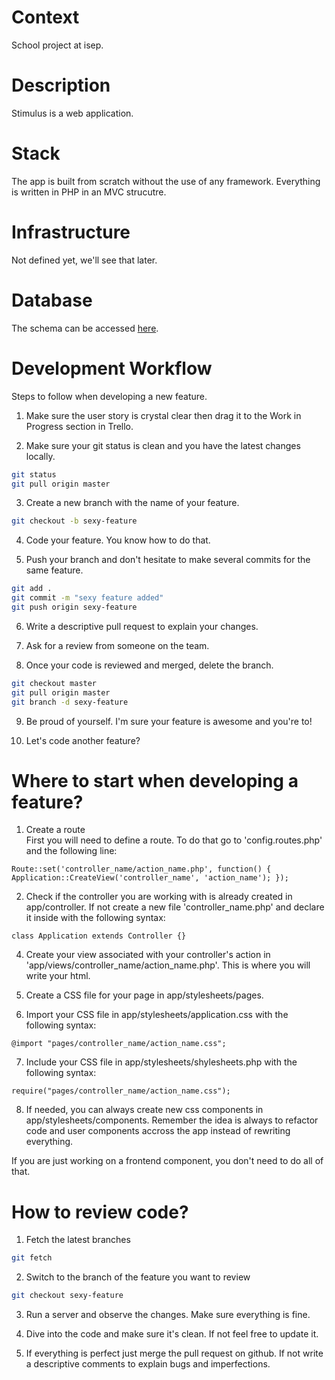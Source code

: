 # Context
School project at isep.

# Description
Stimulus is a web application.

# Stack
The app is built from scratch without the use of any framework. Everything is written in PHP in an MVC strucutre.

# Infrastructure
Not defined yet, we'll see that later.

# Database
The schema can be accessed [here](https://dbdiagram.io/d/5e58d239a902a329289b2fa3).

# Development Workflow
Steps to follow when developing a new feature.
1. Make sure the user story is crystal clear then drag it to the Work in Progress section in Trello.</br>

2. Make sure your git status is clean and you have the latest changes locally.
```bash 
git status
git pull origin master
``` 

3. Create a new branch with the name of your feature.
```bash 
git checkout -b sexy-feature
```

4. Code your feature. You know how to do that.

5. Push your branch and don't hesitate to make several commits for the same feature. 
```bash
git add .
git commit -m "sexy feature added"
git push origin sexy-feature
```

6. Write a descriptive pull request to explain your changes.

7. Ask for a review from someone on the team.

8. Once your code is reviewed and merged, delete the branch.
```bash
git checkout master
git pull origin master
git branch -d sexy-feature
```

9. Be proud of yourself. I'm sure your feature is awesome and you're to! 

10. Let's code another feature? 

# Where to start when developing a feature?
1. Create a route </br>
First you will need to define a route. To do that go to 'config.routes.php' and the following line:
```
Route::set('controller_name/action_name.php', function() { Application::CreateView('controller_name', 'action_name'); });
```

2. Check if the controller you are working with is already created in app/controller. If not create a new file 'controller_name.php' and declare it inside with the following syntax:
```
class Application extends Controller {}
```

4. Create your view associated with your controller's action in 'app/views/controller_name/action_name.php'. This is where you will write your html.

5. Create a CSS file for your page in app/stylesheets/pages. 

6. Import your CSS file in app/stylesheets/application.css with the following syntax:
```
@import "pages/controller_name/action_name.css";
```

7. Include your CSS file in app/stylesheets/shylesheets.php with the following syntax:
```
require("pages/controller_name/action_name.css");
```

8. If needed, you can always create new css components in app/stylesheets/components. Remember the idea is always to refactor code and user components accross the app instead of rewriting everything. 

If you are just working on a frontend component, you don't need to do all of that.

# How to review code?
1. Fetch the latest branches 
```bash 
git fetch
```
2. Switch to the branch of the feature you want to review
```bash 
git checkout sexy-feature
```
3. Run a server and observe the changes. Make sure everything is fine.

4. Dive into the code and make sure it's clean. If not feel free to update it.

5. If everything is perfect just merge the pull request on github. If not write a descriptive comments to explain bugs and imperfections.



